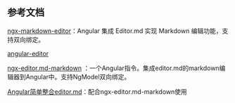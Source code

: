 ## 参考文档

[ngx-markdown-editor](https://github.com/yifanzheng/ngx-markdown-editor)：Angular 集成 Editor.md 实现 Markdown 编辑功能，支持双向绑定。

[angular-editor](https://gitee.com/hzjanger/angular-editor)

[ngx-editor.md-markdown](https://gitee.com/imlxp/ngx-editor.md-markdown) ：一个Angular指令。集成editor.md的markdown编辑器到Angular中。支持NgModel双向绑定。

[Angular简单整合editor.md](https://blog.csdn.net/DoubleRam/article/details/118568165)：配合ngx-editor.md-markdown使用


